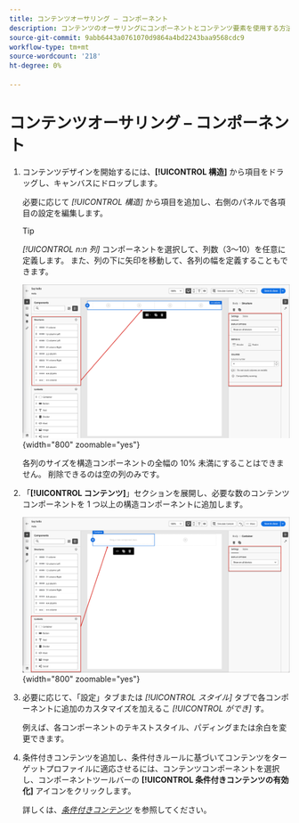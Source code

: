 ```yaml
---
title: コンテンツオーサリング – コンポーネント
description: コンテンツのオーサリングにコンポーネントとコンテンツ要素を使用する方法に関する再利用可能な節
source-git-commit: 9abb6443a0761070d9864a4bd2243baa9568cdc9
workflow-type: tm+mt
source-wordcount: '218'
ht-degree: 0%

---
```


# コンテンツオーサリング – コンポーネント

1. コンテンツデザインを開始するには、**[!UICONTROL 構造]** から項目をドラッグし、キャンバスにドロップします。

   必要に応じて _[!UICONTROL 構造]_ から項目を追加し、右側のパネルで各項目の設定を編集します。

   >[!TIP]
   >
   >_[!UICONTROL n:n 列]_ コンポーネントを選択して、列数（3～10）を任意に定義します。 また、列の下に矢印を移動して、各列の幅を定義することもできます。

   ![&#x200B; 構造をキャンバスにドラッグして、設定を調整します &#x200B;](../assets/content-design-shared/content-design-add-structure.png){width="800" zoomable="yes"}

   各列のサイズを構造コンポーネントの全幅の 10% 未満にすることはできません。 削除できるのは空の列のみです。

1. 「**[!UICONTROL コンテンツ]**」セクションを展開し、必要な数のコンテンツコンポーネントを 1 つ以上の構造コンポーネントに追加します。

   ![&#x200B; コンテンツ要素をキャンバスにドラッグして、設定を調整します &#x200B;](../assets/content-design-shared/content-design-add-content.png){width="800" zoomable="yes"}
   <!--
   reference to the contents elements when we have a completed reference for each.--->

1. 必要に応じて、「設定」タブまたは _[!UICONTROL スタイル]_ タブで各コンポーネントに追加のカスタマイズを加えるこ _[!UICONTROL ができ]_ す。

   例えば、各コンポーネントのテキストスタイル、パディングまたは余白を変更できます。

1. 条件付きコンテンツを追加し、条件付きルールに基づいてコンテンツをターゲットプロファイルに適応させるには、コンテンツコンポーネントを選択し、コンポーネントツールバーの **[!UICONTROL 条件付きコンテンツの有効化]** アイコンをクリックします。

   詳しくは、[_条件付きコンテンツ_](../user/content/conditional-content.md) を参照してください。
